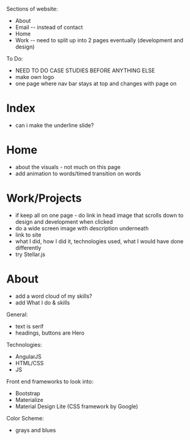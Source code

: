 Sections of website:
- About
- Email -- instead of contact
- Home
- Work -- need to split up into 2 pages eventually (development and design)

To Do:
- NEED TO DO CASE STUDIES BEFORE ANYTHING ELSE
- make own logo
- one page where nav bar stays at top and changes with page on

# Index
- can i make the underline slide?

# Home
- about the visuals - not much on this page
- add animation to words/timed transition on words

# Work/Projects
- if keep all on one page - do link in head image that scrolls down to design and development when clicked
- do a wide screen image with description underneath
- link to site
- what I did, how I did it, technologies used, what I would have done differently
- try Stellar.js

# About
- add a word cloud of my skills?
- add What I do & skills

General:
- text is serif
- headings, buttons are Hero

Technologies:
- AngularJS
- HTML/CSS
- JS

Front end frameworks to look into:
- Bootstrap
- Materialize
- Material Design Lite (CSS framework by Google)

Color Scheme:
- grays and blues
